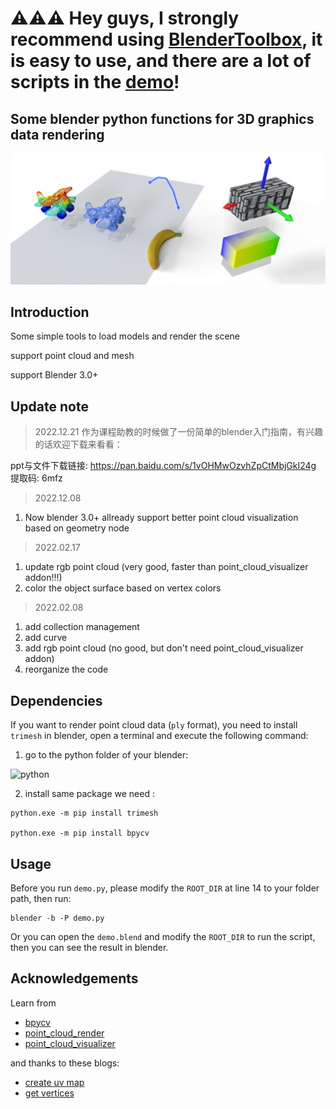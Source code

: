 

# ⚠️⚠️⚠️ Hey guys, I strongly recommend using [BlenderToolbox](https://github.com/HTDerekLiu/BlenderToolbox/), it is easy to use, and there are a lot of scripts in the [demo](https://github.com/HTDerekLiu/BlenderToolbox/tree/master/demos)!


## Some blender python functions for 3D graphics data rendering

![demo](./env_data/page.png)


## Introduction
Some simple tools to load models and render the scene

support point cloud and mesh

support Blender 3.0+

## Update note

> 2022.12.21
作为课程助教的时候做了一份简单的blender入门指南，有兴趣的话欢迎下载来看看：
  
  ppt与文件下载链接: https://pan.baidu.com/s/1vOHMwOzvhZpCtMbjGkI24g 
  提取码: 6mfz 

> 2022.12.08
1. Now blender 3.0+ allready support better point cloud visualization based on geometry node

> 2022.02.17
1. update rgb point cloud (very good, faster than point_cloud_visualizer addon!!!)
2. color the object surface based on vertex colors
> 2022.02.08
1. add collection management
2. add curve
3. add rgb point cloud (no good, but don't need point_cloud_visualizer addon)
4. reorganize the code

## Dependencies
If you want to render point cloud data (`ply` format), you need to install `trimesh` in blender, open a terminal and execute the following command:
<!-- ```
# Get pip: equl to /blender-path/2.xx/python/bin/python3.7m -m ensurepip
blender -b --python-expr "__import__('ensurepip')._bootstrap()" 
# Update pip toolchain
blender -b --python-expr "__import__('pip._internal')._internal.main(['install', '-U', 'pip', 'setuptools', 'wheel'])"
# pip install numpy, scipy, trimesh, and PIL
blender -b --python-expr "__import__('pip._internal')._internal.main(['install', '-U', 'trimesh'])"
blender -b --python-expr "__import__('pip._internal')._internal.main(['install', '-U', ' scipy'])"
blender -b --python-expr "__import__('pip._internal')._internal.main(['install', '-U', ' pillow'])"
# pip install bpycv
blender -b --python-expr "__import__('pip._internal')._internal.main(['install', '-U', 'bpycv'])"
``` -->

1. go to the python folder of your blender: 

![python](./env_data/python_path.png)

2. install same package we need :

```
python.exe -m pip install trimesh

python.exe -m pip install bpycv
```

## Usage

Before you run `demo.py`, please modify the `ROOT_DIR` at line 14 to your folder path, then run: 

```
blender -b -P demo.py
```

Or you can open the `demo.blend` and modify the `ROOT_DIR` to run the script, then you can see the result in blender.

## Acknowledgements
Learn from 
* [bpycv](https://github.com/DIYer22/bpycv)
* [point_cloud_render](https://github.com/itsumu/point_cloud_renderer)
* [point_cloud_visualizer](https://github.com/uhlik/bpy)

and thanks to these blogs:
* [create uv map](https://b3d.interplanety.org/en/how-to-create-a-new-mesh-uv-with-the-blender-python-api/)
* [get vertices](https://blenderartists.org/t/efficient-copying-of-vertex-coords-to-and-from-numpy-arrays/661467/2)

